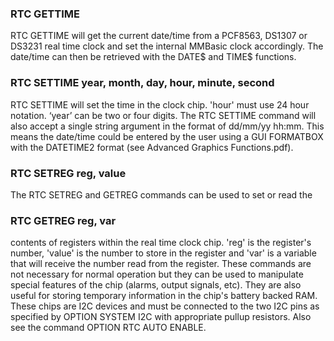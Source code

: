

### RTC GETTIME

 RTC GETTIME will get the current date/time from a PCF8563, DS1307 or DS3231 real time clock and set the internal MMBasic clock accordingly. The date/time can then be retrieved with the DATE$ and TIME$ functions.

### RTC SETTIME year, month, day, hour, minute, second

 RTC SETTIME will set the time in the clock chip. 'hour' must use 24 hour notation. ‘year’ can be two or four digits. The RTC SETTIME command will also accept a single string argument in the format of dd/mm/yy hh:mm. This means the date/time could be entered by the user using a GUI FORMATBOX with the DATETIME2 format (see Advanced Graphics Functions.pdf).

### RTC SETREG reg, value

 The RTC SETREG and GETREG commands can be used to set or read the

### RTC GETREG reg, var

 contents of registers within the real time clock chip. 'reg' is the register's number, 'value' is the number to store in the register and 'var' is a variable that will receive the number read from the register. These commands are not necessary for normal operation but they can be used to manipulate special features of the chip (alarms, output signals, etc). They are also useful for storing temporary information in the chip's battery backed RAM. These chips are I2C devices and must be connected to the two I2C pins as specified by OPTION SYSTEM I2C with appropriate pullup resistors. Also see the command OPTION RTC AUTO ENABLE.